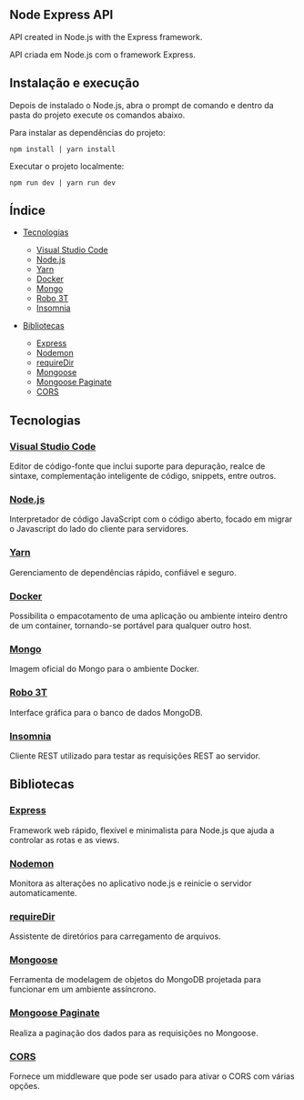## Node Express API

API created in Node.js with the Express framework.

API criada em Node.js com o framework Express.


## Instalação e execução

Depois de instalado o Node.js, abra o prompt de comando e dentro da pasta do projeto execute os comandos abaixo.

Para instalar as dependências do projeto:
```
npm install | yarn install
```

Executar o projeto localmente:
```
npm run dev | yarn run dev
```


## Índice

- [Tecnologias](#tecnologias)
  - [Visual Studio Code](#visual-studio-code)
  - [Node.js](#nodejs)
  - [Yarn](#yarn)
  - [Docker](#docker)
  - [Mongo](#mongo)
  - [Robo 3T](#robo-3t)
  - [Insomnia](#insomnia)
  
- [Bibliotecas](#bibliotecas)
  - [Express](#express)
  - [Nodemon](#nodemon)
  - [requireDir](#requiredir)
  - [Mongoose](#mongoose)
  - [Mongoose Paginate](#mongoose-paginate)  
  - [CORS](#cors)


## Tecnologias

### [Visual Studio Code](https://code.visualstudio.com)
Editor de código-fonte que inclui suporte para depuração, realce de sintaxe, complementação inteligente de código, snippets, entre outros.

### [Node.js](https://nodejs.org)
Interpretador de código JavaScript com o código aberto, focado em migrar o Javascript do lado do cliente para servidores.

### [Yarn](https://yarnpkg.com)
Gerenciamento de dependências rápido, confiável e seguro.

### [Docker](https://www.docker.com)
Possibilita o empacotamento de uma aplicação ou ambiente inteiro dentro de um container, tornando-se portável para qualquer outro host.

### [Mongo](https://hub.docker.com/_/mongo)
Imagem oficial do Mongo para o ambiente Docker.

### [Robo 3T](https://robomongo.org)
Interface gráfica para o banco de dados MongoDB.

### [Insomnia](https://insomnia.rest)
Cliente REST utilizado para testar as requisições REST ao servidor.


## Bibliotecas

### [Express](https://github.com/expressjs/express)
Framework web rápido, flexível e minimalista para Node.js que ajuda a controlar as rotas e as views.

### [Nodemon](https://github.com/remy/nodemon)
Monitora as alterações no aplicativo node.js e reinicie o servidor automaticamente.

### [requireDir](https://github.com/aseemk/requireDir)
Assistente de diretórios para carregamento de arquivos.

### [Mongoose](https://github.com/Automattic/mongoose)
Ferramenta de modelagem de objetos do MongoDB projetada para funcionar em um ambiente assíncrono.

### [Mongoose Paginate](https://github.com/edwardhotchkiss/mongoose-paginate)
Realiza a paginação dos dados para as requisições no Mongoose.

### [CORS](https://github.com/expressjs/cors)
Fornece um middleware que pode ser usado para ativar o CORS com várias opções.

